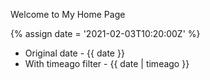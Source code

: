 ---
---

Welcome to My Home Page

{% assign date = '2021-02-03T10:20:00Z' %}

- Original date - {{ date }}
- With timeago filter - {{ date | timeago }}

